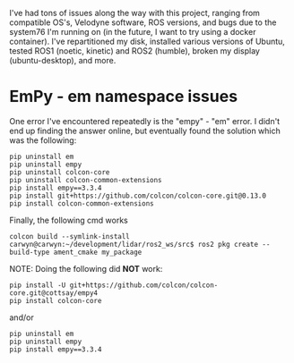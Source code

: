 I've had tons of issues along the way with this project, ranging from compatible OS's, Velodyne software, ROS versions, and bugs due to the system76 I'm running on (in the future, I want to try using a docker container). I've repartitioned my disk, installed various versions of Ubuntu, tested ROS1 (noetic, kinetic) and ROS2 (humble), broken my display (ubuntu-desktop), and more.

# EmPy - em namespace issues

One error I've encountered repeatedly is the "empy" - "em" error. I didn't end up finding the answer online, but eventually found the solution which was the following:

```
pip uninstall em
pip uninstall empy
pip uninstall colcon-core
pip uninstall colcon-common-extensions
pip install empy==3.3.4
pip install git+https://github.com/colcon/colcon-core.git@0.13.0
pip install colcon-common-extensions
```

Finally, the following cmd works
```
colcon build --symlink-install
carwyn@carwyn:~/development/lidar/ros2_ws/src$ ros2 pkg create --build-type ament_cmake my_package
```

NOTE: Doing the following did **NOT** work:

```
pip install -U git+https://github.com/colcon/colcon-core.git@cottsay/empy4
pip install colcon-core
```

and/or

```
pip uninstall em
pip uninstall empy
pip install empy==3.3.4
```